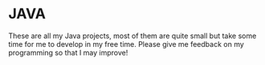# JAVA

These are all my Java projects, most of them are quite small but take some time for me to develop in my free time.
Please give me feedback on my programming so that I may improve!

